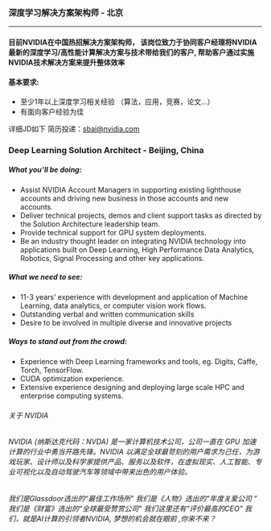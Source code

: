 
### 深度学习解决方案架构师 - 北京
___
#### 目前NVIDIA在中国热招解决方案架构师， 该岗位致力于协同客户经理将NVIDIA最新的深度学习/高性能计算解决方案与技术带给我们的客户, 帮助客户通过实施NVIDIA技术解决方案来提升整体效率

#### 基本要求:
- 至少1年以上深度学习相关经验 （算法，应用，竞赛，论文…）
- 有面向客户经验为佳

详细JD如下 简历投递：sbai@nvidia.com  
### Deep Learning Solution Architect - Beijing, China

##### What you’ll be doing:
- Assist NVIDIA Account Managers in supporting existing lighthouse accounts and driving new business in those accounts and new accounts.
- Deliver technical projects, demos and client support tasks as directed by the Solution Architecture leadership team.
- Provide technical support for GPU system deployments.
- Be an industry thought leader on integrating NVIDIA technology into applications built on Deep Learning, High Performance Data Analytics, Robotics, Signal Processing and other key applications.

##### What we need to see: 
- 11-3 years’ experience with development and application of Machine Learning, data analytics, or computer vision work flows.
- Outstanding verbal and written communication skills
- Desire to be involved in multiple diverse and innovative projects

##### Ways to stand out from the crowd:
- Experience with Deep Learning frameworks and tools, eg. Digits, Caffe, Torch, TensorFlow.
- CUDA optimization experience.
- Extensive experience designing and deploying large scale HPC and enterprise computing systems.

###### 关于 NVIDIA
###### NVIDIA (纳斯达克代码：NVDA) 是一家计算机技术公司，公司一直在 GPU 加速计算的行业中勇当开路先锋。NVIDIA 以满足全球最苛刻的用户需求为己任，为游戏玩家、设计师以及科学家提供产品、服务以及软件，在虚拟现实、人工智能、专业可视化以及自动驾驶汽车等领域中带来出色的用户体验。


###### 我们是Glassdoor选出的“最佳工作场所” 我们是《人物》选出的“年度关爱公司 ” 我们是《财富》选出的“全球最受赞赏公司”  我们这里还有“评价最高的CEO”  我们，就是AI计算的引领者NVIDIA, 梦想的机会就在眼前 ,你来不来？

